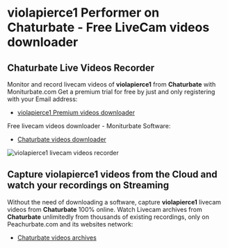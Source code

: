 # violapierce1 Performer on Chaturbate - Free LiveCam videos downloader

## Chaturbate Live Videos Recorder

Monitor and record livecam videos of **violapierce1** from **Chaturbate** with Moniturbate.com
Get a premium trial for free by just and only registering with your Email address:
* [violapierce1 Premium videos downloader](https://moniturbate.com/request-demo-licence-key.html)

Free livecam videos downloader - Moniturbate Software:
* [Chaturbate videos downloader](https://moniturbate.com/moniturbate-download-software.html)

![violapierce1 livecam videos recorder](https://peachurnet.com/templates/moniturbate-software.png)


## Capture violapierce1 videos from the Cloud and watch your recordings on Streaming

Without the need of downloading a software, capture **violapierce1** livecam videos from **Chaturbate** 100% online.
Watch Livecam archives from **Chaturbate** unlimitedly from thousands of existing recordings, only on Peachurbate.com and its websites network:
* [Chaturbate videos archives](https://peachurnet.com/)